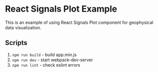 # React Signals Plot Example

This is an example of using React Signals Plot component for geophysical data visualization.

## Scripts

1. ```npm run build``` - build app.min.js
2. ```npm run dev``` - start webpack-dev-server
3. ```npm run lint``` - check eslint errors
